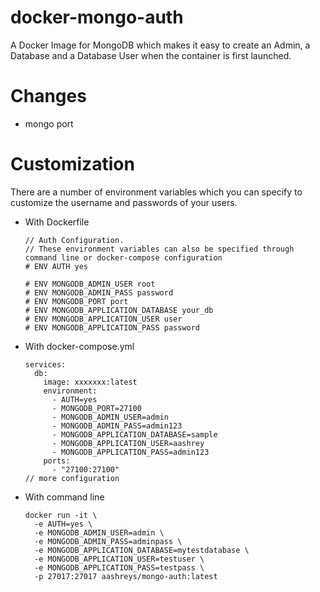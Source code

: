 # docker-mongo-auth
A Docker Image for MongoDB which makes it easy to create an Admin, a Database and a Database User when the container is first launched.

# Changes
- mongo port


# Customization
There are a number of environment variables which you can specify to customize the username and passwords of your users.

- With Dockerfile
  ```
  // Auth Configuration.
  // These environment variables can also be specified through command line or docker-compose configuration
  # ENV AUTH yes

  # ENV MONGODB_ADMIN_USER root
  # ENV MONGODB_ADMIN_PASS password
  # ENV MONGODB_PORT port
  # ENV MONGODB_APPLICATION_DATABASE your_db
  # ENV MONGODB_APPLICATION_USER user
  # ENV MONGODB_APPLICATION_PASS password
  ```

- With docker-compose.yml
  ```
  services:
    db:
      image: xxxxxxx:latest
      environment:
        - AUTH=yes
        - MONGODB_PORT=27100
        - MONGODB_ADMIN_USER=admin
        - MONGODB_ADMIN_PASS=admin123
        - MONGODB_APPLICATION_DATABASE=sample
        - MONGODB_APPLICATION_USER=aashrey
        - MONGODB_APPLICATION_PASS=admin123
      ports:
        - "27100:27100"
  // more configuration
  ```

- With command line
  ```
  docker run -it \
    -e AUTH=yes \
    -e MONGODB_ADMIN_USER=admin \
    -e MONGODB_ADMIN_PASS=adminpass \
    -e MONGODB_APPLICATION_DATABASE=mytestdatabase \
    -e MONGODB_APPLICATION_USER=testuser \
    -e MONGODB_APPLICATION_PASS=testpass \
    -p 27017:27017 aashreys/mongo-auth:latest
  ```
